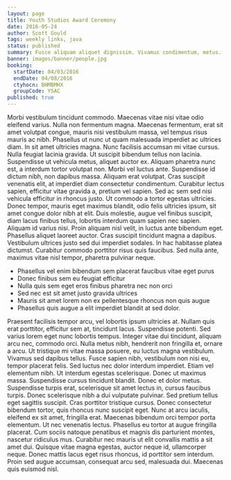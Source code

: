 ```yaml
---
layout: page
title: Youth Studios Award Ceremony
date: 2016-05-24
author: Scott Gould
tags: weekly links, java
status: published
summary: Fusce aliquam aliquet dignissim. Vivamus condimentum, metus.
banner: images/banner/people.jpg
booking:
  startDate: 04/03/2016
  endDate: 04/08/2016
  ctyhocn: BHMBMHX
  groupCode: YSAC
published: true
---
```

Morbi vestibulum tincidunt commodo. Maecenas vitae nisi vitae odio eleifend varius. Nulla non fermentum magna. Maecenas fermentum, erat sit amet volutpat congue, mauris nisi vestibulum massa, vel tempus risus mauris ac nibh. Phasellus ut nunc ut quam malesuada imperdiet ac ultrices diam. In sit amet ultricies magna. Nunc facilisis accumsan mi vitae cursus. Nulla feugiat lacinia gravida. Ut suscipit bibendum tellus non lacinia. Suspendisse ut vehicula metus, aliquet auctor ex. Aliquam pharetra nunc est, a interdum tortor volutpat non. Morbi vel luctus ante. Suspendisse id dictum nibh, non dapibus massa. Aliquam erat volutpat. Cras suscipit venenatis elit, at imperdiet diam consectetur condimentum.
Curabitur lectus sapien, efficitur vitae gravida a, pretium vel sapien. Sed ac sem sed nisi vehicula efficitur in rhoncus justo. Ut commodo a tortor egestas ultricies. Donec tempor, mauris eget maximus blandit, odio felis ultricies ipsum, sit amet congue dolor nibh at elit. Duis molestie, augue vel finibus suscipit, diam lacus finibus tellus, lobortis interdum quam sapien nec sapien. Aliquam id varius nisi. Proin aliquam nisl velit, in luctus ante bibendum eget. Phasellus aliquet laoreet auctor. Cras suscipit tincidunt magna a dapibus. Vestibulum ultrices justo sed dui imperdiet sodales. In hac habitasse platea dictumst. Curabitur commodo porttitor risus quis faucibus. Sed nulla ante, maximus vitae nisl tempor, pharetra pulvinar neque.

* Phasellus vel enim bibendum sem placerat faucibus vitae eget purus
* Donec finibus sem eu feugiat efficitur
* Nulla quis sem eget eros finibus pharetra nec non orci
* Sed nec est sit amet justo gravida ultrices
* Mauris sit amet lorem non ex pellentesque rhoncus non quis augue
* Phasellus quis augue a elit imperdiet blandit at sed dolor.

Praesent facilisis tempor arcu, vel lobortis ipsum ultricies at. Nullam quis erat porttitor, efficitur sem at, tincidunt lacus. Suspendisse potenti. Sed varius lorem eget nunc lobortis tempus. Integer vitae dui tincidunt, aliquam arcu nec, commodo orci. Nulla metus nibh, hendrerit non fringilla et, ornare a arcu. Ut tristique mi vitae massa posuere, eu luctus magna vestibulum. Vivamus sed dapibus tellus. Fusce sapien nibh, vestibulum non nisi eu, tempor placerat felis. Sed luctus nec dolor interdum imperdiet. Etiam vel elementum nibh. Ut interdum egestas scelerisque. Donec ut maximus massa. Suspendisse cursus tincidunt blandit. Donec et dolor metus. Suspendisse turpis erat, scelerisque sit amet lectus in, cursus faucibus turpis.
Donec scelerisque nibh a dui vulputate pulvinar. Sed pretium tellus eget sagittis suscipit. Cras porttitor tristique cursus. Donec consectetur bibendum tortor, quis rhoncus nunc suscipit eget. Nunc at arcu iaculis, eleifend ex sit amet, fringilla erat. Maecenas bibendum orci tempor porta elementum. Ut nec venenatis lectus. Phasellus eu tortor at augue fringilla placerat. Cum sociis natoque penatibus et magnis dis parturient montes, nascetur ridiculus mus. Curabitur nec mauris ut elit convallis mattis a sit amet dui. Quisque vitae magna egestas, auctor neque id, ullamcorper neque. Donec mattis lacus eget risus rhoncus, id porttitor sem interdum. Proin sed augue accumsan, consequat arcu sed, malesuada dui. Maecenas quis euismod nisl.
